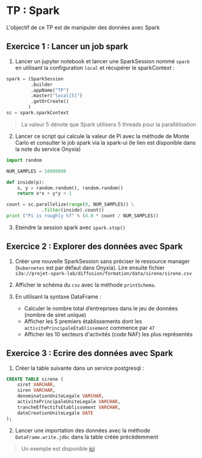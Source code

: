 # TP : Spark

L'objectif de ce TP est de manipuler des données avec Spark


## Exercice 1 : Lancer un job spark

1. Lancer un jupyter notebook et lancer une SparkSession nommé `spark` en utilisant la configuration `local` et récupérer le sparkContext :

```python
spark = (SparkSession
         .builder
         .appName("TP")
         .master("local[5]")
         .getOrCreate()
        )
sc = spark.sparkContext
```

> La valeur 5 dénote que Spark utilisera 5 threads pour la parallélisation

2. Lancer ce script qui calcule la valeur de Pi avec la méthode de Monte Carlo et consulter le job spark via la spark-ui (le lien est disponible dans la note du service Onyxia)

```python
import random

NUM_SAMPLES = 10000000

def inside(p):
    x, y = random.random(), random.random()
    return x*x + y*y < 1

count = sc.parallelize(range(0, NUM_SAMPLES)) \
             .filter(inside).count()
print ("Pi is roughly %f" % (4.0 * count / NUM_SAMPLES))
```

3. Eteindre la session spark avec `spark.stop()`


## Exercice 2 : Explorer des données avec Spark

1. Créer une nouvelle SparkSession sans préciser le ressource manager (`kubernetes` est par défaut dans Onyxia). Lire ensuite fichier `s3a://projet-spark-lab/diffusion/formation/data/sirene/sirene.csv`

2. Afficher le schéma du `csv` avec la méthode `printSchema`.
3. En utilisant la syntaxe DataFrame :
   - Calculer le nombre total d’entreprises dans le jeu de données (nombre de siret unique)
   - Afficher les 5 premiers établissements dont les `activitePrincipaleEtablissement` commence par `47`
   - Afficher les 10 secteurs d'activités (code NAF) les plus représentés


## Exercice 3 : Ecrire des données avec Spark

1. Créer la table suivante dans un service postgresql :

```sql
CREATE TABLE sirene (
    siret VARCHAR,
    siren VARCHAR,
    denominationUniteLegale VARCHAR,
    activitePrincipaleUniteLegale VARCHAR,
    trancheEffectifsEtablissement VARCHAR,
    dateCreationUniteLegale DATE
);
```

2. Lancer une importation des données avec la méthode `DataFrame.write.jdbc` dans la table créée précédemment

> Un exemple est disponible [ici](https://spark.apache.org/docs/3.5.3/sql-data-sources-jdbc.html)